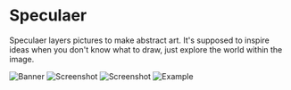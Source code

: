 # Speculaer
Speculaer layers pictures to make abstract art. It's supposed to inspire ideas when you don't know what to draw, just explore the world within the image.

![Banner](http://i.imgur.com/eRaaYdP.jpg)
![Screenshot](http://i.imgur.com/FaPmzFQ.png)
![Screenshot](http://i.imgur.com/X7R1qrI.png)
![Example](http://i.imgur.com/toHbbPj.jpg)
